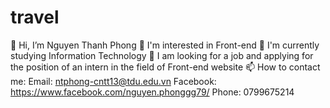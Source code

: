 # travel
👋 Hi, I’m Nguyen Thanh Phong
👀 I'm interested in Front-end
🌱 I'm currently studying Information Technology
💞️ I am looking for a job and applying for the position of an intern in the field of Front-end website
📫 How to contact me: Email: ntphong-cntt13@tdu.edu.vn Facebook: https://www.facebook.com/nguyen.phonggg79/ Phone: 0799675214
